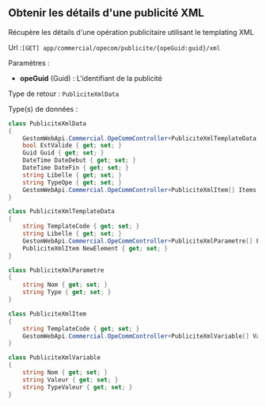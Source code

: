 ## <span id='detailspubxml'>Obtenir les détails d'une publicité XML</span>

Récupère les détails d'une opération publicitaire utilisant le templating XML

Url :`[GET] app/commercial/opecom/publicite/{opeGuid:guid}/xml`

Paramètres : 

- **opeGuid** (Guid) : L'identifiant de la publicité

Type de retour : `PubliciteXmlData`

Type(s) de données :

```csharp
class PubliciteXmlData
{
	GestomWebApi.Commercial.OpeCommController+PubliciteXmlTemplateData[] Templates { get; set; }
	bool EstValide { get; set; }
	Guid Guid { get; set; }
	DateTime DateDebut { get; set; }
	DateTime DateFin { get; set; }
	string Libelle { get; set; }
	string TypeOpe { get; set; }
	GestomWebApi.Commercial.OpeCommController+PubliciteXmlItem[] Items { get; set; }
}

class PubliciteXmlTemplateData
{
	string TemplateCode { get; set; }
	string Libelle { get; set; }
	GestomWebApi.Commercial.OpeCommController+PubliciteXmlParametre[] Parametres { get; set; }
	PubliciteXmlItem NewElement { get; set; }
}

class PubliciteXmlParametre
{
	string Nom { get; set; }
	string Type { get; set; }
}

class PubliciteXmlItem
{
	string TemplateCode { get; set; }
	GestomWebApi.Commercial.OpeCommController+PubliciteXmlVariable[] Variables { get; set; }
}

class PubliciteXmlVariable
{
	string Nom { get; set; }
	string Valeur { get; set; }
	string TypeValeur { get; set; }
}

```
